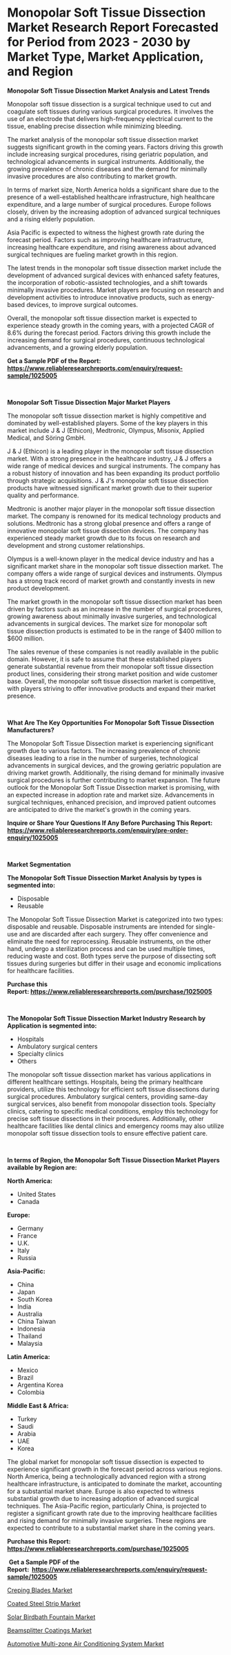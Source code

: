 <p><h1>Monopolar Soft Tissue Dissection Market Research Report Forecasted for Period from 2023 -  2030 by Market Type, Market Application, and Region</h1></p><p><strong>Monopolar Soft Tissue Dissection Market Analysis and Latest Trends</strong></p>
<p><p>Monopolar soft tissue dissection is a surgical technique used to cut and coagulate soft tissues during various surgical procedures. It involves the use of an electrode that delivers high-frequency electrical current to the tissue, enabling precise dissection while minimizing bleeding.</p><p>The market analysis of the monopolar soft tissue dissection market suggests significant growth in the coming years. Factors driving this growth include increasing surgical procedures, rising geriatric population, and technological advancements in surgical instruments. Additionally, the growing prevalence of chronic diseases and the demand for minimally invasive procedures are also contributing to market growth.</p><p>In terms of market size, North America holds a significant share due to the presence of a well-established healthcare infrastructure, high healthcare expenditure, and a large number of surgical procedures. Europe follows closely, driven by the increasing adoption of advanced surgical techniques and a rising elderly population.</p><p>Asia Pacific is expected to witness the highest growth rate during the forecast period. Factors such as improving healthcare infrastructure, increasing healthcare expenditure, and rising awareness about advanced surgical techniques are fueling market growth in this region.</p><p>The latest trends in the monopolar soft tissue dissection market include the development of advanced surgical devices with enhanced safety features, the incorporation of robotic-assisted technologies, and a shift towards minimally invasive procedures. Market players are focusing on research and development activities to introduce innovative products, such as energy-based devices, to improve surgical outcomes.</p><p>Overall, the monopolar soft tissue dissection market is expected to experience steady growth in the coming years, with a projected CAGR of 8.6% during the forecast period. Factors driving this growth include the increasing demand for surgical procedures, continuous technological advancements, and a growing elderly population.</p></p>
<p><strong>Get a Sample PDF of the Report:&nbsp; <a href="https://www.reliableresearchreports.com/enquiry/request-sample/1025005">https://www.reliableresearchreports.com/enquiry/request-sample/1025005</a></strong></p>
<p>&nbsp;</p>
<p><strong>Monopolar Soft Tissue Dissection Major Market Players</strong></p>
<p><p>The monopolar soft tissue dissection market is highly competitive and dominated by well-established players. Some of the key players in this market include J & J (Ethicon), Medtronic, Olympus, Misonix, Applied Medical, and Söring GmbH. </p><p>J & J (Ethicon) is a leading player in the monopolar soft tissue dissection market. With a strong presence in the healthcare industry, J & J offers a wide range of medical devices and surgical instruments. The company has a robust history of innovation and has been expanding its product portfolio through strategic acquisitions. J & J's monopolar soft tissue dissection products have witnessed significant market growth due to their superior quality and performance. </p><p>Medtronic is another major player in the monopolar soft tissue dissection market. The company is renowned for its medical technology products and solutions. Medtronic has a strong global presence and offers a range of innovative monopolar soft tissue dissection devices. The company has experienced steady market growth due to its focus on research and development and strong customer relationships. </p><p>Olympus is a well-known player in the medical device industry and has a significant market share in the monopolar soft tissue dissection market. The company offers a wide range of surgical devices and instruments. Olympus has a strong track record of market growth and constantly invests in new product development. </p><p>The market growth in the monopolar soft tissue dissection market has been driven by factors such as an increase in the number of surgical procedures, growing awareness about minimally invasive surgeries, and technological advancements in surgical devices. The market size for monopolar soft tissue dissection products is estimated to be in the range of $400 million to $600 million.</p><p>The sales revenue of these companies is not readily available in the public domain. However, it is safe to assume that these established players generate substantial revenue from their monopolar soft tissue dissection product lines, considering their strong market position and wide customer base. Overall, the monopolar soft tissue dissection market is competitive, with players striving to offer innovative products and expand their market presence.</p></p>
<p>&nbsp;</p>
<p><strong>What Are The Key Opportunities For Monopolar Soft Tissue Dissection Manufacturers?</strong></p>
<p><p>The Monopolar Soft Tissue Dissection market is experiencing significant growth due to various factors. The increasing prevalence of chronic diseases leading to a rise in the number of surgeries, technological advancements in surgical devices, and the growing geriatric population are driving market growth. Additionally, the rising demand for minimally invasive surgical procedures is further contributing to market expansion. The future outlook for the Monopolar Soft Tissue Dissection market is promising, with an expected increase in adoption rate and market size. Advancements in surgical techniques, enhanced precision, and improved patient outcomes are anticipated to drive the market's growth in the coming years.</p></p>
<p><strong>Inquire or Share Your Questions If Any Before Purchasing This Report: <a href="https://www.reliableresearchreports.com/enquiry/pre-order-enquiry/1025005">https://www.reliableresearchreports.com/enquiry/pre-order-enquiry/1025005</a></strong></p>
<p>&nbsp;</p>
<p><strong>Market Segmentation</strong></p>
<p><strong>The Monopolar Soft Tissue Dissection Market Analysis by types is segmented into:</strong></p>
<p><ul><li>Disposable</li><li>Reusable</li></ul></p>
<p><p>The Monopolar Soft Tissue Dissection Market is categorized into two types: disposable and reusable. Disposable instruments are intended for single-use and are discarded after each surgery. They offer convenience and eliminate the need for reprocessing. Reusable instruments, on the other hand, undergo a sterilization process and can be used multiple times, reducing waste and cost. Both types serve the purpose of dissecting soft tissues during surgeries but differ in their usage and economic implications for healthcare facilities.</p></p>
<p><strong>Purchase this Report:&nbsp;<a href="https://www.reliableresearchreports.com/purchase/1025005">https://www.reliableresearchreports.com/purchase/1025005</a></strong></p>
<p>&nbsp;</p>
<p><strong>The Monopolar Soft Tissue Dissection Market Industry Research by Application is segmented into:</strong></p>
<p><ul><li>Hospitals</li><li>Ambulatory surgical centers</li><li>Specialty clinics</li><li>Others</li></ul></p>
<p><p>The monopolar soft tissue dissection market has various applications in different healthcare settings. Hospitals, being the primary healthcare providers, utilize this technology for efficient soft tissue dissections during surgical procedures. Ambulatory surgical centers, providing same-day surgical services, also benefit from monopolar dissection tools. Specialty clinics, catering to specific medical conditions, employ this technology for precise soft tissue dissections in their procedures. Additionally, other healthcare facilities like dental clinics and emergency rooms may also utilize monopolar soft tissue dissection tools to ensure effective patient care.</p></p>
<p>&nbsp;</p>
<p><strong>In terms of Region, the Monopolar Soft Tissue Dissection Market Players available by Region are:</strong></p>
<p>
    <p> <strong> North America: </strong>
        <ul>
            <li>United States</li>
            <li>Canada</li>
        </ul>
        </p> 
    <p> <strong> Europe: </strong>
        <ul>
            <li>Germany</li>
            <li>France</li>
            <li>U.K.</li>
            <li>Italy</li>
            <li>Russia</li>
        </ul>
        </p> 
    <p> <strong> Asia-Pacific: </strong>
        <ul>
            <li>China</li>
            <li>Japan</li>
            <li>South Korea</li>
            <li>India</li>
            <li>Australia</li>
            <li>China Taiwan</li>
            <li>Indonesia</li>
            <li>Thailand</li>
            <li>Malaysia</li>
        </ul>
        </p> 
    <p> <strong> Latin America: </strong>
        <ul>
            <li>Mexico</li>
            <li>Brazil</li>
            <li>Argentina Korea</li>
            <li>Colombia</li>
        </ul>
        </p> 
    <p> <strong> Middle East & Africa: </strong>
        <ul>
            <li>Turkey</li>
            <li>Saudi</li>
            <li>Arabia</li>
            <li>UAE</li>
            <li>Korea</li>
        </ul>
    </p>
    </p>
<p><p>The global market for monopolar soft tissue dissection is expected to experience significant growth in the forecast period across various regions. North America, being a technologically advanced region with a strong healthcare infrastructure, is anticipated to dominate the market, accounting for a substantial market share. Europe is also expected to witness substantial growth due to increasing adoption of advanced surgical techniques. The Asia-Pacific region, particularly China, is projected to register a significant growth rate due to the improving healthcare facilities and rising demand for minimally invasive surgeries. These regions are expected to contribute to a substantial market share in the coming years.</p></p>
<p><strong>Purchase this Report: <a href="https://www.reliableresearchreports.com/purchase/1025005">https://www.reliableresearchreports.com/purchase/1025005</a></strong></p>
<p>&nbsp;<strong>Get a Sample PDF of the Report:&nbsp;&nbsp;<a href="https://www.reliableresearchreports.com/enquiry/request-sample/1025005">https://www.reliableresearchreports.com/enquiry/request-sample/1025005</a></strong></p>
<p><strong></strong></p>
<p><p><a href="https://medium.com/@ursulastark1/creping-blades-market-size-growth-forecast-2023-2030-864e1b76172a">Creping Blades Market</a></p><p><a href="https://medium.com/@jailynpurdy1934/coated-steel-strip-market-size-growth-forecast-2023-2030-1d30f25d4b5d">Coated Steel Strip Market</a></p><p><a href="https://www.linkedin.com/pulse/solar-birdbath-fountain-market-size-2023-2030-global-industrial-yx7we/">Solar Birdbath Fountain Market</a></p><p><a href="https://www.linkedin.com/pulse/beamsplitter-coatings-market-research-report-provides-thorough-tziue/">Beamsplitter Coatings Market</a></p><p><a href="https://github.com/gdfhhhj/Market-Research-Report-List-1/blob/main/automotive-multi-zone-air-conditioning-system-market.md">Automotive Multi-zone Air Conditioning System Market</a></p></p>